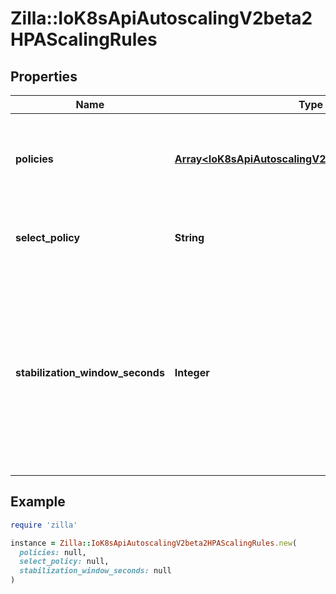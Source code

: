 # Zilla::IoK8sApiAutoscalingV2beta2HPAScalingRules

## Properties

| Name | Type | Description | Notes |
| ---- | ---- | ----------- | ----- |
| **policies** | [**Array&lt;IoK8sApiAutoscalingV2beta2HPAScalingPolicy&gt;**](IoK8sApiAutoscalingV2beta2HPAScalingPolicy.md) | policies is a list of potential scaling polices which can be used during scaling. At least one policy must be specified, otherwise the HPAScalingRules will be discarded as invalid | [optional] |
| **select_policy** | **String** | selectPolicy is used to specify which policy should be used. If not set, the default value MaxPolicySelect is used. | [optional] |
| **stabilization_window_seconds** | **Integer** | StabilizationWindowSeconds is the number of seconds for which past recommendations should be considered while scaling up or scaling down. StabilizationWindowSeconds must be greater than or equal to zero and less than or equal to 3600 (one hour). If not set, use the default values: - For scale up: 0 (i.e. no stabilization is done). - For scale down: 300 (i.e. the stabilization window is 300 seconds long). | [optional] |

## Example

```ruby
require 'zilla'

instance = Zilla::IoK8sApiAutoscalingV2beta2HPAScalingRules.new(
  policies: null,
  select_policy: null,
  stabilization_window_seconds: null
)
```

